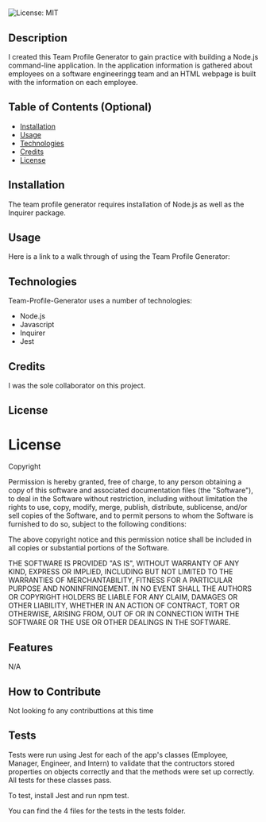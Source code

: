 # <Team-Profile Generator>

![License: MIT](https://img.shields.io/badge/License-MIT-yellow.svg)

## Description

I created this Team Profile Generator to gain practice with building a Node.js command-line application. In the application information is gathered about employees on a software engineeringg team and an HTML webpage is built with the information on each employee.

## Table of Contents (Optional)

- [Installation](#installation)
- [Usage](#usage)
- [Technologies](#technologies)
- [Credits](#credits)
- [License](#license)

## Installation

The team profile generator requires installation of Node.js as well as the Inquirer package.

## Usage

Here is a link to a walk through of using the Team Profile Generator:

## Technologies

Team-Profile-Generator uses a number of technologies:
- Node.js
- Javascript
- Inquirer
- Jest


## Credits

I was the sole collaborator on this project.

## License

# License
Copyright <YEAR> <COPYRIGHT HOLDER>

Permission is hereby granted, free of charge, to any person obtaining a copy of this software and associated documentation files (the "Software"), to deal in the Software without restriction, including without limitation the rights to use, copy, modify, merge, publish, distribute, sublicense, and/or sell copies of the Software, and to permit persons to whom the Software is furnished to do so, subject to the following conditions:

The above copyright notice and this permission notice shall be included in all copies or substantial portions of the Software.

THE SOFTWARE IS PROVIDED "AS IS", WITHOUT WARRANTY OF ANY KIND, EXPRESS OR IMPLIED, INCLUDING BUT NOT LIMITED TO THE WARRANTIES OF MERCHANTABILITY, FITNESS FOR A PARTICULAR PURPOSE AND NONINFRINGEMENT. IN NO EVENT SHALL THE AUTHORS OR COPYRIGHT HOLDERS BE LIABLE FOR ANY CLAIM, DAMAGES OR OTHER LIABILITY, WHETHER IN AN ACTION OF CONTRACT, TORT OR OTHERWISE, ARISING FROM, OUT OF OR IN CONNECTION WITH THE SOFTWARE OR THE USE OR OTHER DEALINGS IN THE SOFTWARE.


## Features

N/A

## How to Contribute

Not looking fo any contributtions at this time 

## Tests

Tests were run using Jest for each of the app's classes (Employee, Manager, Engineer, and Intern) to validate that the contructors stored properties on objects correctly and that the methods were set up correctly. All tests for these classes pass.

To test, install Jest and run npm test.

You can find the 4 files for the tests in the tests folder.